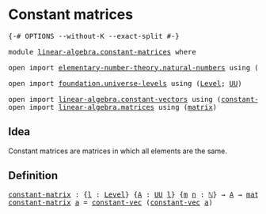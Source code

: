 # Constant matrices

<pre class="Agda"><a id="30" class="Symbol">{-#</a> <a id="34" class="Keyword">OPTIONS</a> <a id="42" class="Pragma">--without-K</a> <a id="54" class="Pragma">--exact-split</a> <a id="68" class="Symbol">#-}</a>

<a id="73" class="Keyword">module</a> <a id="80" href="linear-algebra.constant-matrices.html" class="Module">linear-algebra.constant-matrices</a> <a id="113" class="Keyword">where</a>

<a id="120" class="Keyword">open</a> <a id="125" class="Keyword">import</a> <a id="132" href="elementary-number-theory.natural-numbers.html" class="Module">elementary-number-theory.natural-numbers</a> <a id="173" class="Keyword">using</a> <a id="179" class="Symbol">(</a><a id="180" href="elementary-number-theory.natural-numbers.html#1458" class="Datatype">ℕ</a><a id="181" class="Symbol">)</a>

<a id="184" class="Keyword">open</a> <a id="189" class="Keyword">import</a> <a id="196" href="foundation.universe-levels.html" class="Module">foundation.universe-levels</a> <a id="223" class="Keyword">using</a> <a id="229" class="Symbol">(</a><a id="230" href="Agda.Primitive.html#597" class="Postulate">Level</a><a id="235" class="Symbol">;</a> <a id="237" href="foundation-core.universe-levels.html#235" class="Primitive">UU</a><a id="239" class="Symbol">)</a>

<a id="242" class="Keyword">open</a> <a id="247" class="Keyword">import</a> <a id="254" href="linear-algebra.constant-vectors.html" class="Module">linear-algebra.constant-vectors</a> <a id="286" class="Keyword">using</a> <a id="292" class="Symbol">(</a><a id="293" href="linear-algebra.constant-vectors.html#463" class="Function">constant-vec</a><a id="305" class="Symbol">)</a>
<a id="307" class="Keyword">open</a> <a id="312" class="Keyword">import</a> <a id="319" href="linear-algebra.matrices.html" class="Module">linear-algebra.matrices</a> <a id="343" class="Keyword">using</a> <a id="349" class="Symbol">(</a><a id="350" href="linear-algebra.matrices.html#839" class="Function">matrix</a><a id="356" class="Symbol">)</a>
</pre>
## Idea

Constant matrices are matrices in which all elements are the same.

## Definition

<pre class="Agda"><a id="constant-matrix"></a><a id="463" href="linear-algebra.constant-matrices.html#463" class="Function">constant-matrix</a> <a id="479" class="Symbol">:</a> <a id="481" class="Symbol">{</a><a id="482" href="linear-algebra.constant-matrices.html#482" class="Bound">l</a> <a id="484" class="Symbol">:</a> <a id="486" href="Agda.Primitive.html#597" class="Postulate">Level</a><a id="491" class="Symbol">}</a> <a id="493" class="Symbol">{</a><a id="494" href="linear-algebra.constant-matrices.html#494" class="Bound">A</a> <a id="496" class="Symbol">:</a> <a id="498" href="foundation-core.universe-levels.html#235" class="Primitive">UU</a> <a id="501" href="linear-algebra.constant-matrices.html#482" class="Bound">l</a><a id="502" class="Symbol">}</a> <a id="504" class="Symbol">{</a><a id="505" href="linear-algebra.constant-matrices.html#505" class="Bound">m</a> <a id="507" href="linear-algebra.constant-matrices.html#507" class="Bound">n</a> <a id="509" class="Symbol">:</a> <a id="511" href="elementary-number-theory.natural-numbers.html#1458" class="Datatype">ℕ</a><a id="512" class="Symbol">}</a> <a id="514" class="Symbol">→</a> <a id="516" href="linear-algebra.constant-matrices.html#494" class="Bound">A</a> <a id="518" class="Symbol">→</a> <a id="520" href="linear-algebra.matrices.html#839" class="Function">matrix</a> <a id="527" href="linear-algebra.constant-matrices.html#494" class="Bound">A</a> <a id="529" href="linear-algebra.constant-matrices.html#505" class="Bound">m</a> <a id="531" href="linear-algebra.constant-matrices.html#507" class="Bound">n</a>
<a id="533" href="linear-algebra.constant-matrices.html#463" class="Function">constant-matrix</a> <a id="549" href="linear-algebra.constant-matrices.html#549" class="Bound">a</a> <a id="551" class="Symbol">=</a> <a id="553" href="linear-algebra.constant-vectors.html#463" class="Function">constant-vec</a> <a id="566" class="Symbol">(</a><a id="567" href="linear-algebra.constant-vectors.html#463" class="Function">constant-vec</a> <a id="580" href="linear-algebra.constant-matrices.html#549" class="Bound">a</a><a id="581" class="Symbol">)</a>
</pre>